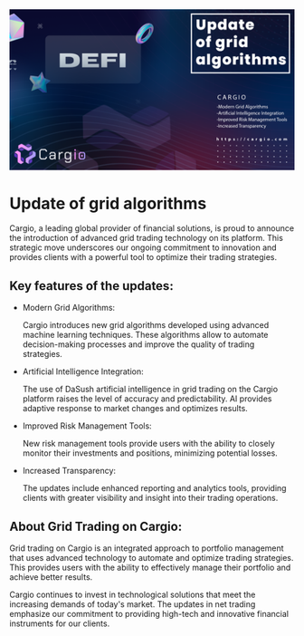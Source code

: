 <img src="https://github.com/cargiocom/announcement13/blob/638d152965276616db280945a9ee67c64eee06b3/img/banner.png" alt="banner"/>
<br>
<h1>Update of grid algorithms</h1>
<p>Cargio, a leading global provider of financial solutions, is proud to announce the introduction of advanced grid trading technology on its platform. This strategic move underscores our ongoing commitment to innovation and provides clients with a powerful tool to optimize their trading strategies.</p>
<h2>Key features of the updates:</h2>
<ul>
  <li>Modern Grid Algorithms:<br>
      <p>Cargio introduces new grid algorithms developed using advanced machine learning techniques. These algorithms allow to automate     
      decision-making processes and improve the quality of trading strategies.</p></li>
  <li>Artificial Intelligence Integration:<br>
      <p>The use of DaSush artificial intelligence in grid trading on the Cargio platform raises the level of accuracy and predictability. 
      AI provides adaptive response to market changes and optimizes results.</p></li>
  <li>Improved Risk Management Tools:<br>
      <p>New risk management tools provide users with the ability to closely monitor their investments and positions, minimizing potential 
      losses.</p></li>
  <li>Increased Transparency:<br>
      <p>The updates include enhanced reporting and analytics tools, providing clients with greater visibility and insight into their 
      trading operations.</p></li>
</ul>
<h2>About Grid Trading on Cargio:</h2>
<p>Grid trading on Cargio is an integrated approach to portfolio management that uses advanced technology to automate and optimize trading strategies. This provides users with the ability to effectively manage their portfolio and achieve better results.
</p>
<p>Cargio continues to invest in technological solutions that meet the increasing demands of today's market. The updates in net trading emphasize our commitment to providing high-tech and innovative financial instruments for our clients.</p>
